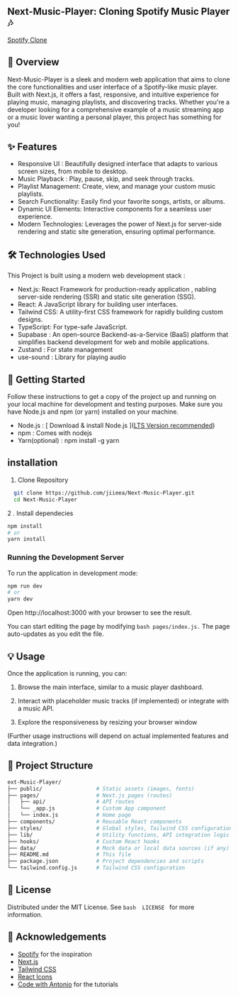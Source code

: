 ## Next-Music-Player: Cloning Spotify Music Player 🎶

[Spotify Clone]( https://next-music-player-mauve.vercel.app/ )

## 🌟 Overview
Next-Music-Player is a sleek and modern web application that aims to clone the core functionalities and user interface of a Spotify-like music player. Built with Next.js, it offers a fast, responsive, and intuitive experience for playing music, managing playlists, and discovering tracks. Whether you're a developer looking for a comprehensive example of a music streaming app or a music lover wanting a personal player, this project has something for you!

## ✨ Features
- Responsive UI : Beautifully designed interface that adapts to various screen sizes, from mobile to desktop.
- Music Playback : Play, pause, skip, and seek through tracks.
- Playlist Management: Create, view, and manage your custom music playlists.
- Search Functionality: Easily find your favorite songs, artists, or albums.
- Dynamic UI Elements: Interactive components for a seamless user experience.
- Modern Technologies: Leverages the power of Next.js for server-side rendering and static site generation, ensuring optimal performance.

## 🛠️ Technologies Used
This Project is built using a modern web development stack : 
- Next.js: React Framework for production-ready application , nabling server-side rendering (SSR) and static site generation (SSG).
- React: A JavaScript library for building user interfaces.
- Tailwind CSS: A utility-first CSS framework for rapidly building custom designs.
- TypeScript: For type-safe JavaScript.
- Supabase : An open-source Backend-as-a-Service (BaaS) platform that simplifies backend development for web and mobile applications.
- Zustand : For state management
- use-sound : Library for playing audio

## 🚀 Getting Started
Follow these instructions to get a copy of the project up and running on your local machine for development and testing purposes.
Make sure you have Node.js and npm (or yarn) installed on your machine.
- Node.js : [ Download & install Node.js ]([LTS Version recommended](https://nodejs.org/dist/v22.18.0/node-v22.18.0-x64.msi))
- npm : Comes with nodejs
- Yarn(optional) : npm install -g yarn

## installation
1. Clone Repository
  ```bash
    git clone https://github.com/jiieea/Next-Music-Player.git
    cd Next-Music-Player
 ```
2 . Install dependecies
```bash
npm install
# or
yarn install
```
### Running the Development Server
To run the application in development mode:
```bash
npm run dev
# or
yarn dev
```

Open http://localhost:3000 with your browser to see the result.

You can start editing the page by modifying ```bash pages/index.js.``` The page auto-updates as you edit the file.

## 💡 Usage
Once the application is running, you can:
1. Browse the main interface, similar to a music player dashboard.

2. Interact with placeholder music tracks (if implemented) or integrate with a music API.

3. Explore the responsiveness by resizing your browser window

(Further usage instructions will depend on actual implemented features and data integration.)

## 📂 Project Structure
```bash
ext-Music-Player/
├── public/                 # Static assets (images, fonts)
├── pages/                  # Next.js pages (routes)
│   ├── api/                # API routes
│   └── _app.js             # Custom App component
│   └── index.js            # Home page
├── components/             # Reusable React components
├── styles/                 # Global styles, Tailwind CSS configuration
├── lib/                    # Utility functions, API integration logic
├── hooks/                  # Custom React hooks
├── data/                   # Mock data or local data sources (if any)
├── README.md               # This file
├── package.json            # Project dependencies and scripts
└── tailwind.config.js      # Tailwind CSS configuration
```

## 📄 License
Distributed under the MIT License. See ```bash  LICENSE ``` for more information.

## 🙏 Acknowledgements
- [Spotify](https://open.spotify.com/) for the inspiration
- [Next.js](https://nextjs.org/)
- [Tailwind CSS](https://tailwindcss.com/)
- [React Icons](https://react-icons.github.io/react-icons/)
- [Code with Antonio](https://www.youtube.com/@codewithantonio) for the tutorials
